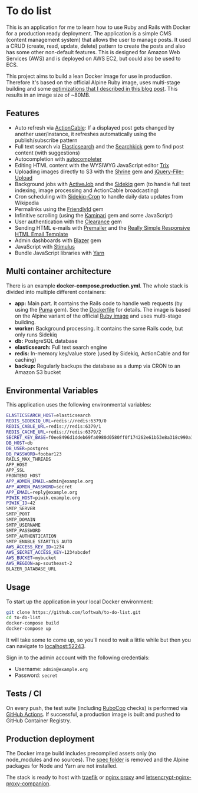 # To do list

This is an application for me to learn how to use Ruby and Rails with Docker for a production ready deployment. The application is a simple CMS (content management system) that allows the user to manage posts. It used a CRUD (create, read, update, delete) pattern to create the posts and also has some other non-default features. This is designed for Amazon Web Services (AWS) and is deployed on AWS EC2, but could also be used to ECS.

This project aims to build a lean Docker image for use in production. Therefore it's based on the official Alpine Ruby image, uses multi-stage building and some [optimizations that I described in this blog post](https://ledermann.dev/blog/2018/04/19/dockerize-rails-the-lean-way/). This results in an image size of ~80MB.

## Features

- Auto refresh via [ActionCable](https://github.com/rails/rails/tree/master/actioncable): If a displayed post gets changed by another user/instance, it refreshes automatically using the publish/subscribe pattern
- Full text search via [Elasticsearch](https://www.elastic.co/products/elasticsearch) and the [Searchkick](https://github.com/ankane/searchkick) gem to find post content (with suggestions)
- Autocompletion with [autocompleter](https://github.com/kraaden/autocomplete)
- Editing HTML content with the WYSIWYG JavaScript editor [Trix](https://github.com/basecamp/trix)
- Uploading images directly to S3 with the [Shrine](https://github.com/janko-m/shrine) gem and [jQuery-File-Upload](https://github.com/blueimp/jQuery-File-Upload)
- Background jobs with [ActiveJob](https://github.com/rails/rails/tree/master/activejob) and the [Sidekiq](http://sidekiq.org/) gem (to handle full text indexing, image processing and ActionCable broadcasting)
- Cron scheduling with [Sidekiq-Cron](https://github.com/ondrejbartas/sidekiq-cron) to handle daily data updates from Wikipedia
- Permalinks using the [FriendlyId](https://github.com/norman/friendly_id) gem
- Infinitive scrolling (using the [Kaminari](https://github.com/kaminari/kaminari) gem and some JavaScript)
- User authentication with the [Clearance](https://github.com/thoughtbot/clearance/) gem
- Sending HTML e-mails with [Premailer](https://github.com/fphilipe/premailer-rails) and the [Really Simple Responsive HTML Email Template](https://github.com/leemunroe/responsive-html-email-template)
- Admin dashboards with [Blazer](https://github.com/ankane/blazer) gem
- JavaScript with [Stimulus](https://stimulusjs.org/)
- Bundle JavaScript libraries with [Yarn](https://yarnpkg.com)

## Multi container architecture

There is an example **docker-compose.production.yml**. The whole stack is divided into multiple different containers:

- **app:** Main part. It contains the Rails code to handle web requests (by using the [Puma](https://github.com/puma/puma) gem). See the [Dockerfile](/Dockerfile) for details. The image is based on the Alpine variant of the official [Ruby image](https://hub.docker.com/_/ruby/) and uses multi-stage building.
- **worker:** Background processing. It contains the same Rails code, but only runs Sidekiq
- **db:** PostgreSQL database
- **elasticsearch:** Full text search engine
- **redis:** In-memory key/value store (used by Sidekiq, ActionCable and for caching)
- **backup:** Regularly backups the database as a dump via CRON to an Amazon S3 bucket

## Environmental Variables

This application uses the following environmental variables:

```bash
ELASTICSEARCH_HOST=elasticsearch
REDIS_SIDEKIQ_URL=redis://redis:6379/0
REDIS_CABLE_URL=redis://redis:6379/1
REDIS_CACHE_URL=redis://redis:6379/2
SECRET_KEY_BASE=f0ee8496d1ddeb69fa0980d0580ff0f174262e61b53e8a318c990a193661f45f84b07a995d33ca8749eb6e0085d375201d319ed0fdaab9aa469e3b9b96f269d6
DB_HOST=db
DB_USER=postgres
DB_PASSWORD=foobar123
RAILS_MAX_THREADS
APP_HOST
APP_SSL
FRONTEND_HOST
APP_ADMIN_EMAIL=admin@example.org
APP_ADMIN_PASSWORD=secret
APP_EMAIL=reply@example.org
PIWIK_HOST=piwik.example.org
PIWIK_ID=42
SMTP_SERVER
SMTP_PORT
SMTP_DOMAIN
SMTP_USERNAME
SMTP_PASSWORD
SMTP_AUTHENTICATION
SMTP_ENABLE_STARTTLS_AUTO
AWS_ACCESS_KEY_ID=1234
AWS_SECRET_ACCESS_KEY=1234abcdef
AWS_BUCKET=mybucket
AWS_REGION=ap-southeast-2
BLAZER_DATABASE_URL
```

## Usage

To start up the application in your local Docker environment:

```bash
git clone https://github.com/loftwah/to-do-list.git
cd to-do-list
docker-compose build
docker-compose up
```

It will take some to come up, so you'll need to wait a little while but then you can navigate to [localhost:52243](http://localhost:52243).

Sign in to the admin account with the following credentials:

- Username: `admin@example.org`
- Password: `secret`

## Tests / CI

On every push, the test suite (including [RuboCop](https://github.com/bbatsov/rubocop) checks) is performed via [GitHub Actions](https://github.com/loftwah/to-do-list/actions). If successful, a production image is built and pushed to GitHub Container Registry.

## Production deployment

The Docker image build includes precompiled assets only (no node_modules and no sources). The [spec folder](/spec) is removed and the Alpine packages for Node and Yarn are not installed.

The stack is ready to host with [traefik](https://traefik.io/) or [nginx proxy](https://github.com/jwilder/nginx-proxy) and [letsencrypt-nginx-proxy-companion](https://github.com/JrCs/docker-letsencrypt-nginx-proxy-companion).
